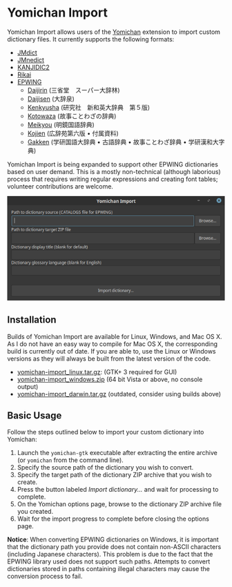 <!-- +++
Area = "projects"
GitHub = "yomichan-import"
Layout = "page"
Tags = ["epwing", "golang", "japanese", "mit license", "yomichan", "zero-epwing"]
Description = "External dictionary importer for the Yomichan browser extension."
Collection = "ProjectsActive"
+++ -->

# Yomichan Import

Yomichan Import allows users of the [Yomichan](https://foosoft.net/projects/yomichan) extension to import custom dictionary files. It currently
supports the following formats:

*   [JMdict](http://www.edrdg.org/jmdict/edict_doc.html)
*   [JMnedict](http://www.edrdg.org/enamdict/enamdict_doc.html)
*   [KANJIDIC2](http://www.edrdg.org/kanjidic/kanjd2index.html)
*   [Rikai](https://www.polarcloud.com/getrcx/)
*   [EPWING](https://ja.wikipedia.org/wiki/EPWING)
    *   [Daijirin](https://en.wikipedia.org/wiki/Daijirin) (三省堂　スーパー大辞林)
    *   [Daijisen](https://en.wikipedia.org/wiki/Daijisen) (大辞泉)
    *   [Kenkyusha](https://en.wikipedia.org/wiki/Kenky%C5%ABsha%27s_New_Japanese-English_Dictionary) (研究社　新和英大辞典　第５版)
    *   [Kotowaza](http://www.web-nihongo.com/wn/dictionary/dic_21/d-index.html) (故事ことわざの辞典)
    *   [Meikyou](https://ja.wikipedia.org/wiki/%E6%98%8E%E9%8F%A1%E5%9B%BD%E8%AA%9E%E8%BE%9E%E5%85%B8) (明鏡国語辞典)
    *   [Kojien](https://ja.wikipedia.org/wiki/%E5%BA%83%E8%BE%9E%E8%8B%91) (広辞苑第六版 &bull; 付属資料)
    *   [Gakken](https://ja.wikipedia.org/wiki/%E5%AD%A6%E7%A0%94%E3%83%9B%E3%83%BC%E3%83%AB%E3%83%87%E3%82%A3%E3%83%B3%E3%82%B0%E3%82%B9) (学研国語大辞典 &bull; 古語辞典 &bull; 故事ことわざ辞典 &bull; 学研漢和大字典)

Yomichan Import is being expanded to support other EPWING dictionaries based on user demand. This is a mostly
non-technical (although laborious) process that requires writing regular expressions and creating font tables; volunteer
contributions are welcome.

![](img/import.png)

## Installation

Builds of Yomichan Import are available for Linux, Windows, and Mac OS X. As I do not have an easy way to compile for
Mac OS X, the corresponding build is currently out of date. If you are able to, use the Linux or Windows versions as
they will always be built from the latest version of the code.

*   [yomichan-import\_linux.tar.gz](https://foosoft.net/projects/yomichan-import/dl/yomichan-import_linux.tar.gz): (GTK+ 3 required for GUI)
*   [yomichan-import\_windows.zip](https://foosoft.net/projects/yomichan-import/dl/yomichan-import_windows.zip) (64 bit Vista or above, no console output)
*   [yomichan-import\_darwin.tar.gz](https://foosoft.net/projects/yomichan-import/dl/yomichan-import_darwin.tar.gz) (outdated, consider using builds above)

## Basic Usage

Follow the steps outlined below to import your custom dictionary into Yomichan:

1.  Launch the `yomichan-gtk` executable after extracting the entire archive (or `yomichan` from the command line).
2.  Specify the source path of the dictionary you wish to convert.
3.  Specify the target path of the dictionary ZIP archive that you wish to create.
4.  Press the button labeled *Import dictionary...* and wait for processing to complete.
5.  On the Yomichan options page, browse to the dictionary ZIP archive file you created.
6.  Wait for the import progress to complete before closing the options page.

**Notice**: When converting EPWING dictionaries on Windows, it is important that the dictionary path you provide does
not contain non-ASCII characters (including Japanese characters). This problem is due to the fact that the EPWING
library used does not support such paths. Attempts to convert dictionaries stored in paths containing illegal characters
may cause the conversion process to fail.
